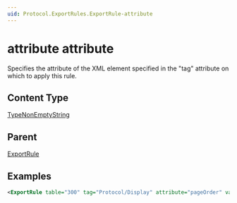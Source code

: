 ```yaml
---
uid: Protocol.ExportRules.ExportRule-attribute
---
```


# attribute attribute

Specifies the attribute of the XML element specified in the "tag" attribute on which to apply this rule.

## Content Type

[TypeNonEmptyString](xref:Protocol-TypeNonEmptyString)

## Parent

[ExportRule](xref:Protocol.ExportRules.ExportRule)

## Examples

```xml
<ExportRule table="300" tag="Protocol/Display" attribute="pageOrder" value="Details;Services" />
```
